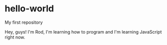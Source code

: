 # hello-world
My first repository

Hey, guys!
I'm Rod, I'm learning how to program and I'm learning JavaScript right now.
